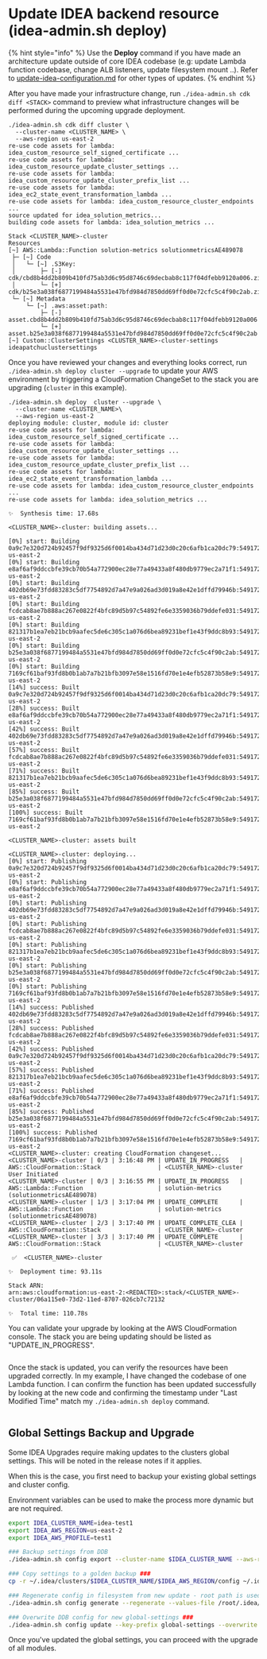 # Update IDEA backend resource (idea-admin.sh deploy)

{% hint style="info" %}
Use the **Deploy** command if you have made an architecture update outside of core IDEA codebase (e.g: update Lambda function codebase, change ALB listeners, update filesystem mount ..). Refer to [update-idea-configuration.md](update-idea-configuration.md "mention") for other types of updates.
{% endhint %}

After you have made your infrastructure change, run `./idea-admin.sh cdk diff <STACK>` command to preview what infrastructure changes will be performed during the upcoming upgrade deployment.

```
./idea-admin.sh cdk diff cluster \
  --cluster-name <CLUSTER_NAME> \
  --aws-region us-east-2
re-use code assets for lambda: idea_custom_resource_self_signed_certificate ...
re-use code assets for lambda: idea_custom_resource_update_cluster_settings ...
re-use code assets for lambda: idea_custom_resource_update_cluster_prefix_list ...
re-use code assets for lambda: idea_ec2_state_event_transformation_lambda ...
re-use code assets for lambda: idea_custom_resource_cluster_endpoints ...
source updated for idea_solution_metrics...
building code assets for lambda: idea_solution_metrics ...

Stack <CLUSTER_NAME>-cluster
Resources
[~] AWS::Lambda::Function solution-metrics solutionmetricsAE489078
 ├─ [~] Code
 │   └─ [~] .S3Key:
 │       ├─ [-] cdk/cbd8b4dd2b809b410fd75ab3d6c95d8746c69decbab8c117f04dfebb9120a006.zip
 │       └─ [+] cdk/b25e3a038f6877199484a5531e47bfd984d7850dd69ff0d0e72cfc5c4f90c2ab.zip
 └─ [~] Metadata
     └─ [~] .aws:asset:path:
         ├─ [-] asset.cbd8b4dd2b809b410fd75ab3d6c95d8746c69decbab8c117f04dfebb9120a006
         └─ [+] asset.b25e3a038f6877199484a5531e47bfd984d7850dd69ff0d0e72cfc5c4f90c2ab
[~] Custom::ClusterSettings <CLUSTER_NAME>-cluster-settings ideapatchuclustersettings
```

Once you have reviewed your changes and everything looks correct, run `./idea-admin.sh deploy cluster --upgrade` to update your AWS environment by triggering a CloudFormation ChangeSet to the stack you are upgrading (`cluster` in this example).

```
./idea-admin.sh deploy  cluster --upgrade \
  --cluster-name <CLUSTER_NAME>\
  --aws-region us-east-2
deploying module: cluster, module id: cluster
re-use code assets for lambda: idea_custom_resource_self_signed_certificate ...
re-use code assets for lambda: idea_custom_resource_update_cluster_settings ...
re-use code assets for lambda: idea_custom_resource_update_cluster_prefix_list ...
re-use code assets for lambda: idea_ec2_state_event_transformation_lambda ...
re-use code assets for lambda: idea_custom_resource_cluster_endpoints ...
re-use code assets for lambda: idea_solution_metrics ...

✨  Synthesis time: 17.68s

<CLUSTER_NAME>-cluster: building assets...

[0%] start: Building 0a9c7e320d724b92457f9df9325d6f0014ba434d71d23d0c20c6afb1ca20dc79:549172027899-us-east-2
[0%] start: Building e8af6af9ddccbfe39cb70b54a772900ec28e77a49433a8f480db9779ec2a71f1:549172027899-us-east-2
[0%] start: Building 402db69e73fdd83283c5df7754892d7a47e9a026ad3d019a8e42e1dffd79946b:549172027899-us-east-2
[0%] start: Building fcdcab8ae7b888ac267e0822f4bfc89d5b97c54892fe6e3359036b79ddefe031:549172027899-us-east-2
[0%] start: Building 821317b1ea7eb21bcb9aafec5de6c305c1a076d6bea89231bef1e43f9ddc8b93:549172027899-us-east-2
[0%] start: Building b25e3a038f6877199484a5531e47bfd984d7850dd69ff0d0e72cfc5c4f90c2ab:549172027899-us-east-2
[0%] start: Building 7169cf61baf93fd8b0b1ab7a7b21bfb3097e58e1516fd70e1e4efb52873b58e9:549172027899-us-east-2
[14%] success: Built 0a9c7e320d724b92457f9df9325d6f0014ba434d71d23d0c20c6afb1ca20dc79:549172027899-us-east-2
[28%] success: Built e8af6af9ddccbfe39cb70b54a772900ec28e77a49433a8f480db9779ec2a71f1:549172027899-us-east-2
[42%] success: Built 402db69e73fdd83283c5df7754892d7a47e9a026ad3d019a8e42e1dffd79946b:549172027899-us-east-2
[57%] success: Built fcdcab8ae7b888ac267e0822f4bfc89d5b97c54892fe6e3359036b79ddefe031:549172027899-us-east-2
[71%] success: Built 821317b1ea7eb21bcb9aafec5de6c305c1a076d6bea89231bef1e43f9ddc8b93:549172027899-us-east-2
[85%] success: Built b25e3a038f6877199484a5531e47bfd984d7850dd69ff0d0e72cfc5c4f90c2ab:549172027899-us-east-2
[100%] success: Built 7169cf61baf93fd8b0b1ab7a7b21bfb3097e58e1516fd70e1e4efb52873b58e9:549172027899-us-east-2

<CLUSTER_NAME>-cluster: assets built

<CLUSTER_NAME>-cluster: deploying...
[0%] start: Publishing 0a9c7e320d724b92457f9df9325d6f0014ba434d71d23d0c20c6afb1ca20dc79:549172027899-us-east-2
[0%] start: Publishing e8af6af9ddccbfe39cb70b54a772900ec28e77a49433a8f480db9779ec2a71f1:549172027899-us-east-2
[0%] start: Publishing 402db69e73fdd83283c5df7754892d7a47e9a026ad3d019a8e42e1dffd79946b:549172027899-us-east-2
[0%] start: Publishing fcdcab8ae7b888ac267e0822f4bfc89d5b97c54892fe6e3359036b79ddefe031:549172027899-us-east-2
[0%] start: Publishing 821317b1ea7eb21bcb9aafec5de6c305c1a076d6bea89231bef1e43f9ddc8b93:549172027899-us-east-2
[0%] start: Publishing b25e3a038f6877199484a5531e47bfd984d7850dd69ff0d0e72cfc5c4f90c2ab:549172027899-us-east-2
[0%] start: Publishing 7169cf61baf93fd8b0b1ab7a7b21bfb3097e58e1516fd70e1e4efb52873b58e9:549172027899-us-east-2
[14%] success: Published 402db69e73fdd83283c5df7754892d7a47e9a026ad3d019a8e42e1dffd79946b:549172027899-us-east-2
[28%] success: Published fcdcab8ae7b888ac267e0822f4bfc89d5b97c54892fe6e3359036b79ddefe031:549172027899-us-east-2
[42%] success: Published 0a9c7e320d724b92457f9df9325d6f0014ba434d71d23d0c20c6afb1ca20dc79:549172027899-us-east-2
[57%] success: Published 821317b1ea7eb21bcb9aafec5de6c305c1a076d6bea89231bef1e43f9ddc8b93:549172027899-us-east-2
[71%] success: Published e8af6af9ddccbfe39cb70b54a772900ec28e77a49433a8f480db9779ec2a71f1:549172027899-us-east-2
[85%] success: Published b25e3a038f6877199484a5531e47bfd984d7850dd69ff0d0e72cfc5c4f90c2ab:549172027899-us-east-2
[100%] success: Published 7169cf61baf93fd8b0b1ab7a7b21bfb3097e58e1516fd70e1e4efb52873b58e9:549172027899-us-east-2
<CLUSTER_NAME>-cluster: creating CloudFormation changeset...
<CLUSTER_NAME>-cluster | 0/3 | 3:16:48 PM | UPDATE_IN_PROGRESS   | AWS::CloudFormation::Stack                | <CLUSTER_NAME>-cluster User Initiated
<CLUSTER_NAME>-cluster | 0/3 | 3:16:55 PM | UPDATE_IN_PROGRESS   | AWS::Lambda::Function                     | solution-metrics (solutionmetricsAE489078)
<CLUSTER_NAME>-cluster | 1/3 | 3:17:04 PM | UPDATE_COMPLETE      | AWS::Lambda::Function                     | solution-metrics (solutionmetricsAE489078)
<CLUSTER_NAME>-cluster | 2/3 | 3:17:40 PM | UPDATE_COMPLETE_CLEA | AWS::CloudFormation::Stack                | <CLUSTER_NAME>-cluster
<CLUSTER_NAME>-cluster | 3/3 | 3:17:40 PM | UPDATE_COMPLETE      | AWS::CloudFormation::Stack                | <CLUSTER_NAME>-cluster

 ✅  <CLUSTER_NAME>-cluster

✨  Deployment time: 93.11s

Stack ARN:
arn:aws:cloudformation:us-east-2:<REDACTED>:stack/<CLUSTER_NAME>-cluster/06a115e0-73d2-11ed-8707-026cb7c72132

✨  Total time: 110.78s
```

You can validate your upgrade by looking at the AWS CloudFormation console. The stack you are being updating should be listed as "UPDATE\_IN\_PROGRESS".

<figure><img src="../../../.gitbook/assets/ftu_ops_updatebk_inprogress.webp" alt=""><figcaption></figcaption></figure>

Once the stack is updated, you can verify the resources have been upgraded correctly. In my example, I have changed the codebase of one Lambda function. I can confirm the function has been updated successfully by looking at the new code and confirming the timestamp under "Last Modified Time" match my `./idea-admin.sh deploy` command.

<figure><img src="../../../.gitbook/assets/ftu_ops_updatebk_lastmod.webp" alt=""><figcaption></figcaption></figure>

## Global Settings Backup and Upgrade

Some IDEA Upgrades require making updates to the clusters global settings. This will be noted in the release notes if it applies.

When this is the case, you first need to backup your existing global settings and cluster config.

Environment variables can be used to make the process more dynamic but are not required.

```bash
export IDEA_CLUSTER_NAME=idea-test1
export IDEA_AWS_REGION=us-east-2
export IDEA_AWS_PROFILE=test1

### Backup settings from DDB
./idea-admin.sh config export --cluster-name $IDEA_CLUSTER_NAME --aws-region $IDEA_AWS_REGION --aws-profile $IDEA_AWS_PROFILE --export-dir ~/.idea/clusters/$IDEA_CLUSTER_NAME/$IDEA_AWS_REGION/config

### Copy settings to a golden backup ###
cp -r ~/.idea/clusters/$IDEA_CLUSTER_NAME/$IDEA_AWS_REGION/config ~/.idea/clusters/$IDEA_CLUSTER_NAME/$IDEA_AWS_REGION/config.golden.$(date +%m%d%Y)

### Regenerate config in filesystem from new update - root path is used for docker compatibility ###
./idea-admin.sh config generate --regenerate --values-file /root/.idea/clusters/$IDEA_CLUSTER_NAME/$IDEA_AWS_REGION/values.yml

### Overwrite DDB config for new global-settings ###
./idea-admin.sh config update --key-prefix global-settings --overwrite --cluster-name $IDEA_CLUSTER_NAME --aws-region $IDEA_AWS_REGION --aws-profile $IDEA_AWS_PROFILE
```

Once you've updated the global settings, you can proceed with the upgrade of all modules.
